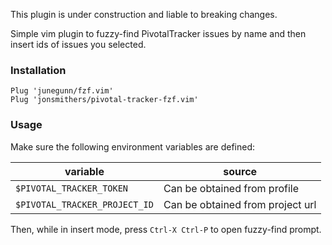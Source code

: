 This plugin is under construction and liable to breaking changes.

Simple vim plugin to fuzzy-find PivotalTracker issues by name and then insert
ids of issues you selected.

### Installation

```vim
Plug 'junegunn/fzf.vim'
Plug 'jonsmithers/pivotal-tracker-fzf.vim'
```

### Usage


Make sure the following environment variables are defined:

| variable                      | source                           |
| ---                           | ---                              |
| `$PIVOTAL_TRACKER_TOKEN`      | Can be obtained from profile     |
| `$PIVOTAL_TRACKER_PROJECT_ID` | Can be obtained from project url |

Then, while in insert mode, press `Ctrl-X Ctrl-P` to open fuzzy-find prompt.
